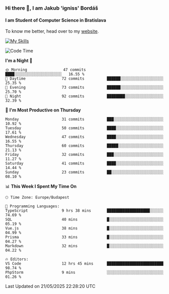 ### Hi there 👋, I am Jakub 'igniss' Bordáš

#### I am Student of Computer Science in Bratislava
To know me better, head over to my [website](https://bordas.sk).

[![My Skills](https://skillicons.dev/icons?i=js,typescript,html,css,figma,svelte,vue,next,postgresql,nest,express,nodejs)](https://bordas.sk)


<!--START_SECTION:waka-->
![Code Time](http://img.shields.io/badge/Code%20Time-1%2C905%20hrs%2059%20mins-blue)

**I'm a Night 🦉** 

```text
🌞 Morning                47 commits          ████░░░░░░░░░░░░░░░░░░░░░   16.55 % 
🌆 Daytime                72 commits          ██████░░░░░░░░░░░░░░░░░░░   25.35 % 
🌃 Evening                73 commits          ██████░░░░░░░░░░░░░░░░░░░   25.70 % 
🌙 Night                  92 commits          ████████░░░░░░░░░░░░░░░░░   32.39 % 
```
📅 **I'm Most Productive on Thursday** 

```text
Monday                   31 commits          ███░░░░░░░░░░░░░░░░░░░░░░   10.92 % 
Tuesday                  50 commits          ████░░░░░░░░░░░░░░░░░░░░░   17.61 % 
Wednesday                47 commits          ████░░░░░░░░░░░░░░░░░░░░░   16.55 % 
Thursday                 60 commits          █████░░░░░░░░░░░░░░░░░░░░   21.13 % 
Friday                   32 commits          ███░░░░░░░░░░░░░░░░░░░░░░   11.27 % 
Saturday                 41 commits          ████░░░░░░░░░░░░░░░░░░░░░   14.44 % 
Sunday                   23 commits          ██░░░░░░░░░░░░░░░░░░░░░░░   08.10 % 
```


📊 **This Week I Spent My Time On** 

```text
🕑︎ Time Zone: Europe/Budapest

💬 Programming Languages: 
TypeScript               9 hrs 38 mins       ███████████████████░░░░░░   74.69 % 
SQL                      40 mins             █░░░░░░░░░░░░░░░░░░░░░░░░   05.19 % 
Vue.js                   38 mins             █░░░░░░░░░░░░░░░░░░░░░░░░   04.99 % 
Prisma                   33 mins             █░░░░░░░░░░░░░░░░░░░░░░░░   04.27 % 
Markdown                 32 mins             █░░░░░░░░░░░░░░░░░░░░░░░░   04.22 % 

🔥 Editors: 
VS Code                  12 hrs 45 mins      █████████████████████████   98.74 % 
PhpStorm                 9 mins              ░░░░░░░░░░░░░░░░░░░░░░░░░   01.26 % 
```


 Last Updated on 21/05/2025 22:28:20 UTC
<!--END_SECTION:waka-->
